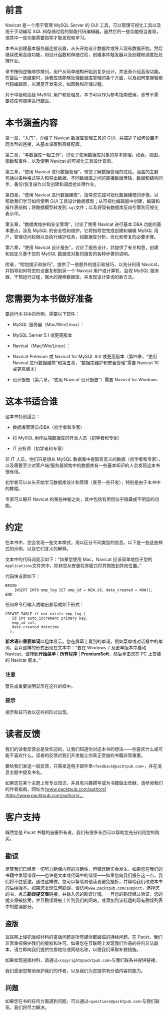 # 前言

Navicat 是一个用于管理 MySQL Server 的 GUI 工具，可以管理可视化工具以及用于手动编写 SQL 和存储过程的智能代码编辑器。虽然它的一些功能相当直观，但其中一些功能需要指导才能发现和学习。

本书从创建基本服务器连接设置，从头开始设计数据库或导入现有数据开始。然后继续使用高级功能，如设计函数和存储过程，创建事件触发器以及创建和调度批处理作业。

章节按照逻辑顺序排列，用户从简单结构开始到复杂设计，并逐渐介绍高级功能。在最后一章结束时，读者应该能够处理数据库管理的各个方面，以及如何掌握智能代码编辑器，以满足开发需求，如函数和存储过程。

对于中级和高级 MySQL 用户和管理员，本书可以作为参考指南使用，章节不需要按任何顺序进行跟进。

# 本书涵盖内容

第一章，“入门”，介绍了 Navicat 数据库管理工具的 GUI，并描述了如何设置不同类型的连接，从基本设置到高级配置。

第二章，“与数据库一起工作”，讨论了使用数据库对象的基本原理，如表，视图，函数和事件，以及使用 Navicat 的可视化工具设计查询。

第三章，“使用 Navicat 进行数据管理”，带您了解数据管理的过程。涵盖的主题包括以各种格式导入和导出数据，不同数据库之间的直接数据传输，数据和结构同步，备份/恢复操作以及创建和调度批处理作业。

第四章，“使用 Navicat 进行数据建模”，指导您完成可视化数据建模的步骤，以帮助我们学习如何使用 GUI 工具设计数据模型；从可视化编辑器中创建，编辑和操作表结构；将数据模型转发到`.sql`文件；以及将现有数据库反向引擎到可视化表示中。

第五章，“数据库维护和安全管理”，讨论了使用 Navicat 进行基本 DBA 功能的基本要点，涉及 MySQL 的安全性和维护。它将指导您完成创建和编辑 MySQL 用户，管理访问权限以及执行维护任务，如数据库分析，优化和修复的必要步骤。

第六章，“使用 Navicat 设计报告”，讨论了报告设计，并提供了有关构思，创建和自定义基于您的 MySQL 数据库对象的报告的各种步骤的说明。

附录，“附加提示和技巧”，提供了一些额外的提示和技巧，以充分利用 Navicat，并指导如何将您的设置复制到另一个 Navicat 用户或计算机，监视 MySQL 服务器，干预运行过程，强大的搜索数据库，并发现设计查询的新方法。

# 您需要为本书做好准备

要运行本书中的示例，需要以下软件：

+   MySQL 服务器（Mac/Win/Linux）：

+   MySQL Server 5.1 或更高版本

+   Navicat（Mac/Win/Linux）：

+   Navicat Premium 或 Navicat for MySQL 9.0 或更高版本（第四章，“使用 Navicat 进行数据建模”和第五章，“数据库维护和安全管理”需要 Navicat 10 或更高版本）

+   设计报告（第六章，“使用 Navicat 设计报告”）需要 Navicat for Windows

# 这本书适合谁

这本书特别适合：

+   数据库管理员/DBA（初学者和专家）

+   将 MySQL 用作后端数据库的开发人员（初学者和专家）

+   IT 分析师（初学者和专家）

非 IT 人员，他们只是想从 MySQL 数据库中提取有意义的数据（初学者和专家），以及需要至少对客户端/服务器架构中的数据库有一些基本知识的人会发现这本书很有用。

初学者可以从头开始学习数据库设计和管理（甚至一些开发），特别是由于本书中的教程。

专家可以解开 Navicat 的某些神秘之处，其中包括有用但似乎隐藏或不明显的功能。

# 约定

在本书中，您会发现一些文本样式，用以区分不同类型的信息。以下是一些这些样式的示例，以及它们含义的解释。

文本中的代码词显示如下：“如果您使用 Mac，Navicat 应该简单地位于您的`Applications`文件夹中，除非您从安装程序窗口将其拖放到其他位置。”

代码块设置如下：

```
BEGIN
    INSERT INTO emp_log SET emp_id = NEW.id, date_created = NOW();
END
```

任何命令行输入或输出都写成如下形式：

```
CREATE TABLE if not exists emp_log (
   id int auto_increment primary key,
   emp_id int,
   date_created datetime
  );

```

**新术语**和**重要单词**以粗体显示。您在屏幕上看到的单词，例如菜单或对话框中的单词，会以这样的形式出现在文本中：“要在 Windows 7 及更早版本中启动 Navicat，请转到**开始菜单** | **所有程序** | **PremiumSoft**，然后单击您在 PC 上安装的 Navicat 版本。”

### 注意

警告或重要说明显示在这样的框中。

### 提示

提示和技巧会以这样的形式出现。

# 读者反馈

我们的读者反馈总是受欢迎的。让我们知道你对这本书的想法——你喜欢什么或可能不喜欢什么。读者的反馈对我们开发能让你真正受益的书籍非常重要。

要给我们发送一般反馈，只需发送电子邮件至`<feedback@packtpub.com>`，并在消息主题中提及书名。

如果您在某个主题上有专业知识，并且有兴趣撰写或为书籍做出贡献，请参阅我们的作者指南，网址为[www.packtpub.com/authors](http://www.packtpub.com/authors)。

# 客户支持

既然您是 Packt 书籍的自豪所有者，我们有很多东西可以帮助您充分利用您的购买。

## 勘误

尽管我们已经尽一切努力确保内容的准确性，但错误确实会发生。如果您在我们的书籍中发现错误——也许是文本或代码中的错误——如果您向我们报告这一点，我们将不胜感激。通过这样做，您可以帮助其他读者避免挫折，并帮助我们改进本书的后续版本。如果您发现任何勘误，请访问[`www.packtpub.com/support`](http://www.packtpub.com/support)，选择您的书，点击**勘误提交表**链接，并输入您的勘误详情。一旦您的勘误经过验证，您的提交将被接受，并且勘误将被上传到我们的网站，或添加到该标题的现有勘误列表中的勘误部分。

## 盗版

互联网上侵犯版权材料的盗版问题是所有媒体都面临的持续问题。在 Packt，我们非常重视保护我们的版权和许可。如果您在互联网上发现我们作品的任何非法副本，请立即向我们提供位置地址或网站名称，以便我们采取补救措施。

如果发现盗版材料，请通过`<copyright@packtpub.com>`与我们联系并提供链接。

我们感谢您帮助保护我们的作者，以及我们为您提供有价值内容的能力。

## 问题

如果您在书的任何方面遇到问题，可以通过`<questions@packtpub.com>`与我们联系，我们将尽力解决。
